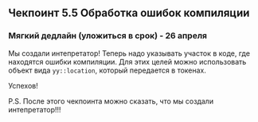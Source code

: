 ## Чекпоинт 5.5 Обработка ошибок компиляции

### Мягкий дедлайн (уложиться в срок) - 26 апреля

Мы создали интепретатор! Теперь надо указывать участок в коде, где находятся ошибки компиляции.
Для этих целей можно использовать объект вида `yy::location`, который передается в токенах.


Успехов!

P.S. После этого чекпоинта можно сказать, что мы создали интепретатор!!!
